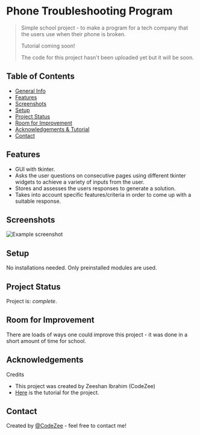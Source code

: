 # Phone Troubleshooting Program
> Simple school project - to make a program for a tech company that the users use when their phone is broken.
> 
> Tutorial coming soon!
>
> The code for this project hasn't been uploaded yet but it will be soon.


## Table of Contents
* [General Info](#general-information)
* [Features](#features)
* [Screenshots](#screenshots)
* [Setup](#setup)
* [Project Status](#project-status)
* [Room for Improvement](#room-for-improvement)
* [Acknowledgements & Tutorial](#acknowledgements)
* [Contact](#contact)


## Features
- GUI with tkinter.
- Asks the user questions on consecutive pages using different tkinter widgets to achieve a variety of inputs from the user.
- Stores and assesses the users responses to generate a solution.
- Takes into account specific features/criteria in order to come up with a suitable response.


## Screenshots
![Example screenshot](./img/Screenshot.png)


## Setup
No installations needed. Only preinstalled modules are used.


## Project Status
Project is: _complete_.


## Room for Improvement
There are loads of ways one could improve this project - it was done in a short amount of time for school.


## Acknowledgements
Credits
- This project was created by Zeeshan Ibrahim (CodeZee)
- [Here](https://www.example.com) is the tutorial for the project.


## Contact
Created by [@CodeZee](https://www.example.com) - feel free to contact me!
